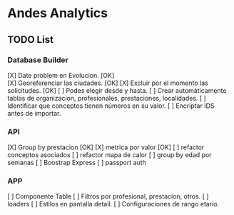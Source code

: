 # Andes Analytics

## TODO List

### Database Builder	
  [X] Date problem en Evolucion. [OK]	
  [X] Georeferenciar las ciudades. [OK]
  [X] Excluir por el momento las solicitudes. [OK]
  [ ] Podes elegir desde y hasta.
  [ ] Crear automáticamente tablas de organizacion, profesionales, prestaciones, localidades.
  [ ] Identificar que conceptos tienen números en su valor.
  [ ] Encriptar IDS antes de importar.

### API
  [X] Group by prestacion [OK]
  [X] metrica por valor [OK]
  [ ] refactor conceptos asociados
  [ ] refactor mapa de calor
  [ ] group by edad por semanas 
  [ ] Boostrap Express
  [ ] passport auth

### APP
  [ ] Componente Table
  [ ] Filtros por profesional, prestacion, otros.
  [ ] loaders
  [ ] Estilos en pantalla detail.
  [ ] Configuraciones de rango etario.
